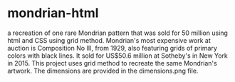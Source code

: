 # mondrian-html
a recreation of one rare Mondrian pattern that was sold for 50 million using html and CSS using grid method.
Mondrian's most expensive work at auction is Composition No III, from 1929, also featuring grids of primary colors with black lines. It sold for US$50.6 million at Sotheby's in New York in 2015.
This project uses grid method to recreate the same Mondrian's artwork.
The dimensions are provided in the dimensions.png file.
